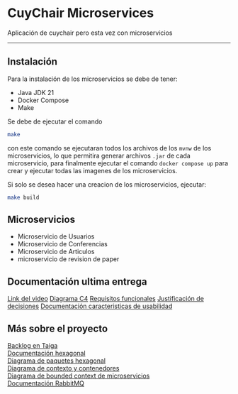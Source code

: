 # CuyChair Microservices
Aplicación de cuychair pero esta vez con microservicios  

---

## Instalación
Para la instalación de los microservicios se debe de tener:
- Java JDK 21
- Docker Compose
- Make

Se debe de ejecutar el comando
```bash
make
```
con este comando se ejecutaran todos los archivos de los `mvnw` de los microservicios, lo que permitira generar archivos `.jar` de cada microservicio, para finalmente ejecutar el comando `docker compose up` para crear y ejecutar todas las imagenes de los microservicios.

Si solo se desea hacer una creacion de los microservicios, ejecutar:
```bash
make build
```

## Microservicios
- Microservicio de Usuarios
- Microservicio de Conferencias
- Microservicio de Articulos
- microservicio de revision de paper
  
## Documentación ultima entrega
[Link del video]()
[Diagrama C4](https://app.diagrams.net/#G1Iy7UcD2-vUqZlGaul9AM26uHsfjHpcMv#%7B%22pageId%22%3A%22ViGfiyizJ6LLW8R1jasp%22%7D)
[Requisitos funcionales](https://tree.taiga.io/project/julianmunoz-ingenieria-de-software-proyecto/)
[Justificación de decisiones](https://docs.google.com/document/d/1rmaoELAfKBVflwoe3xz2owzL8wIemMekIn_zTKWYW_Q/edit?tab=t.0)
[Documentación caracteristicas de usabilidad](https://docs.google.com/document/d/1t1SPB97FQIfBaC0ebXdAZMeYV0YEodbuVYu55hysFlo/edit?tab=t.0)

## Más sobre el proyecto
[Backlog en Taiga](https://tree.taiga.io/project/julianmunoz-ingenieria-de-software-proyecto/)  
[Documentación hexagonal](https://docs.google.com/document/d/1NJrGFLo4_dWvO4RC3BdVi6tiEJbnImug/edit)  
[Diagrama de paquetes hexagonal](https://app.diagrams.net/#G1fqbP_FE2RKIUxI1XD1DA8pxBNTMlGSHl#%7B%22pageId%22%3A%22veiKcmJNPC1lriJcASmx%22%7D)  
[Diagrama de contexto y contenedores](https://app.diagrams.net/#G1Iy7UcD2-vUqZlGaul9AM26uHsfjHpcMv#%7B%22pageId%22%3A%22ViGfiyizJ6LLW8R1jasp%22%7D)  
[Diagrama de bounded context de microservicios](https://app.diagrams.net/#G1FY6b9xRI23bshFKl-4m459JFAv-3c7Pa#%7B%22pageId%22%3A%22ApDRb7ci62jY-3dptMDl%22%7D)  
[Documentación RabbitMQ](./docs/RabbitMQ.md)  



